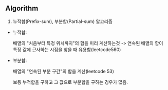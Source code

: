 ## Algorithm

1. 누적합(Prefix-sum), 부분합(Partial-sum) 알고리즘

* 누적합:

    배열의 "처음부터 특정 위치까지"의 합을 미리 계산하는것 -> 연속된 배열의 합이 특정 값에 근사하는 시점을 찾을 때 유용함(leetcode560)

* 부분합:

    배열의 "연속된 부분 구간"의 합을 계산(leetcode 53)

    보통 누적합을 구하고 그 값으로 부분합을 구하는 경우가 많음.
